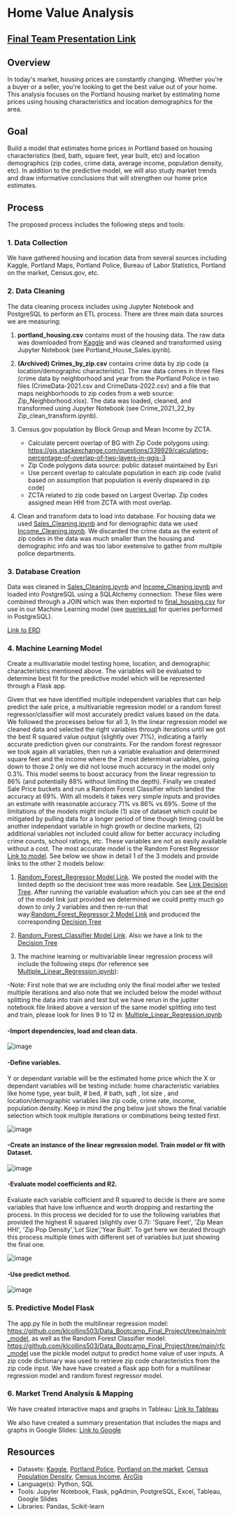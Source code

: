 # Home Value Analysis 

## [Final Team Presentation Link](https://docs.google.com/presentation/d/1AFogpP1hiIdtDXincCRe_QYIVq_nWw8owLANXub_sIY/edit#slide=id.g12ed9266f11_0_3045)

## Overview
In today's market, housing prices are constantly changing. Whether you're a buyer or a seller, you're looking to get the best value out of your home. This analysis focuses on the Portland housing market by estimating home prices using housing characteristics and location demographics for the area.

## Goal
Build a model that estimates home prices in Portland based on housing characteristics (bed, bath, square feet, year built, etc) and location demographics (zip codes, crime data, average income, population density, etc). In addition to the predictive model, we will also study market trends and draw informative conclusions that will strengthen our home price estimates.

## Process
The proposed process includes the following steps and tools:

### 1. Data Collection
We have gathered housing and location data from several sources including Kaggle, Portland Maps, Portland Police, Bureau of Labor Statistics, Portland on the market, Census.gov, etc.

### 2. Data Cleaning
The data cleaning process includes using Jupyter Notebook and PostgreSQL to perform an ETL process. There are three main data sources we are measuring:

1. **portland_housing.csv** contains most of the housing data. The raw data was downloaded from [Kaggle](https://www.kaggle.com/datasets/threnjen/portland-housing-prices-sales-jul-2020-jul-2021?select=portland_housing.csv) and was cleaned and transformed using Jupyter Notebook (see Portland_House_Sales.ipynb). 

2. **(Archived) Crimes_by_zip.csv** contains crime data by zip code (a location/demographic characteristic). The raw data comes in three files (crime data by neighborhood and year from the Portland Police in two files (CrimeData-2021.csv and CrimeData-2022.csv) and a file that maps neighborhoods to zip codes from a web source: Zip_Neighborhood.xlsx). The data was loaded, cleaned, and transformed using Jupyter Notebook (see Crime_2021_22_by Zip_clean_transform.ipynb). 

3. Census.gov population by Block Group and Mean Income by ZCTA.
    * Calculate percent overlap of BG with Zip Code polygons using:
    https://gis.stackexchange.com/questions/339929/calculating-percentage-of-overlap-of-two-layers-in-qgis-3
    * Zip Code polygons data source: public dataset maintained by Esri
    * Use percent overlap to calculate population in each zip code (valid based on assumption that population is evenly dispeared in zip code)
    * ZCTA related to zip code based on Largest Overlap. Zip codes assigned mean HHI from ZCTA with most overlap.

4. Clean and transform data to load into database. For housing data we used [Sales_Cleaning.ipynb](https://github.com/klcollins503/Data_Bootcamp_Final_Project/blob/main/Sales_Cleaning.ipynb) and for demographic data we used [Income_Cleaning.ipynb](https://github.com/klcollins503/Data_Bootcamp_Final_Project/blob/main/Income_Cleaning.ipynb). We discarded the crime data as the extent of zip codes in the data was much smaller than the housing and demographic info and was too labor exetensive to gather from multiple police departments.

### 3. Database Creation  
Data was cleaned in [Sales_Cleaning.ipynb](https://github.com/klcollins503/Data_Bootcamp_Final_Project/blob/main/Sales_Cleaning.ipynb) and [Income_Cleaning.ipynb](https://github.com/klcollins503/Data_Bootcamp_Final_Project/blob/main/Income_Cleaning.ipynb) and loaded into PostgreSQL using a SQLAlchemy connection. These files were combined through a JOIN which was then exported to [final_housing.csv](https://github.com/klcollins503/Data_Bootcamp_Final_Project/blob/main/Resources/final_housing.csv) for use in our Machine Learning model (see [queries.sql](https://github.com/klcollins503/Data_Bootcamp_Final_Project/blob/main/Queries/queries.sql) for queries performed in PostgreSQL).

[Link to ERD](https://github.com/klcollins503/Data_Bootcamp_Final_Project/blob/main/Resources/EntityRelationshipDiagram.png)

### 4. Machine Learning Model
Create a multivariable model testing home, location, and demographic characteristics mentioned above. The variables will be evaluated to determine best fit for the predictive model which will be represented through a Flask app.

Given that we have identified multiple independent variables that can help predict the sale price, a multivariable regression model or a random forest regressor/classifier will most accurately predict values based on the data. We followed the processes below for all 3, In the linear regression model we cleaned data and selected the right variables through iterations until we got the best R squared value output (slightly over 71%), indicating a fairly accurate prediction given our constraints. For the random forest regressor we took again all variables, then run a variable evaluation and determined square feet and the income where the 2 most determinat variables, going down to those 2 only we did not loose much accuracy in the model only 0.3%. This model seems to boost accuracy from the linear regression to 86% (and potentially 88% without limiting the depth). Finally we created Sale Price buckets and run a Random Forest Classifier which landed the accuracy at 69%. With all models it takes very simple inputs and provides an estimate with reasonable accuracy 71% vs 86% vs 69%. Some of the limitations of the models might include (1) size of dataset which could be mitigated by pulling data for a longer period of time though timing could be another independant variable in high growth or decline markets, (2) additional variables not included could allow for better accuracy including crime counts, school ratings, etc. These variables are not as easily available without a cost. The most accurate model is the Random Forest Regressor [Link to model](https://github.com/klcollins503/Data_Bootcamp_Final_Project/blob/main/Regressor_MaxDepth5.ipynb). See below we show in detail  1 of the 3 models and provide links to the other 2 models below:

1) [Random_Forest_Regressor Model Link](https://github.com/klcollins503/Data_Bootcamp_Final_Project/blob/main/Random_Forest_Regressor_MaxDepth5.ipynb). We posted the model with the limited depth so the decisiont tree was more readable. See [Link Decision Tree](https://github.com/klcollins503/Data_Bootcamp_Final_Project/blob/main/Resources/tree.png). After running the variable evaluation which you can see at the end of the model link just provided we determined we could pretty much go down to only 2 variables and then re-run that way:[Random_Forest_Regressor 2 Model Link](https://github.com/klcollins503/Data_Bootcamp_Final_Project/blob/main/Random_Forest_Regressor_forFlaskApp.ipynb) and produced the corresponding [Decision Tree](https://github.com/klcollins503/Data_Bootcamp_Final_Project/blob/main/Resources/tree3.png)

2) [Random_Forest_Classifier Model Link](https://github.com/klcollins503/Data_Bootcamp_Final_Project/blob/main/Random_Forest_Classifier.ipynb). Also we have a link to the [Decision Tree](https://github.com/klcollins503/Data_Bootcamp_Final_Project/blob/main/Resources/tree2.png)

3) The machine learning or multivariable linear regression process will include the following steps (for reference see [Multiple_Linear_Regression.ipynb](https://github.com/klcollins503/Data_Bootcamp_Final_Project/blob/main/Multiple_Linear_Regression.ipynb)):

-Note: First note that we are including only the final model after we tested multiple iterations and also note that we included below the model without splitting the data into train and test but we have rerun in the jupiter notebook file linked above a version of the same model splitting into test and train, please look for lines 9 to 12 in: [Multiple_Linear_Regression.ipynb](https://github.com/klcollins503/Data_Bootcamp_Final_Project/blob/main/Multiple_Linear_Regression.ipynb)

#### -Import dependencies, load and clean data.

![image](https://user-images.githubusercontent.com/96096924/169199304-36107437-9051-490c-a5e4-cff6c909f17d.png)


#### -Define variables.
Y or dependant variable will be the estimated home price which the X or dependant variables will be testing include: home characteristic variables like home type, year built, # bed, # bath, sqft , lot size , and location/demographic variables like zip code, crime rate, income, population density. Keep in mind the png below just shows the final variable selection which took multiple iterations or combinations being tested first.

![image](https://user-images.githubusercontent.com/96096924/169943000-462de40b-bfd9-4ee5-be5d-2b8c86f77017.png)

#### -Create an instance of the linear regression model. Train model or fit with Dataset.

![image](https://user-images.githubusercontent.com/96096924/169199488-da33daf8-138e-45ba-9b98-232624574c3e.png)

#### -Evaluate model coefficients and R2.
Evaluate each variable cofficient and R squared to decide is there are some variables that have low influence and worth dropping and restarting the process. In this process we decided for to use the following variables that provided the highest R squared (slightly over 0.7): 'Square Feet', 'Zip Mean HHI', 'Zip Pop Density','Lot Size','Year Built'. To get here we iterated through this process multiple times with different set of variables but just showing the final one.

![image](https://user-images.githubusercontent.com/96096924/169199597-d4a8719f-3301-415e-b9f5-bbb55d0d1850.png)


#### -Use predict method.

![image](https://user-images.githubusercontent.com/96096924/169199790-12ded49d-38fd-4c88-9fcf-28bb979897ad.png)

### 5. Predictive Model Flask 

The app.py file in both the multilinear regression model: https://github.com/klcollins503/Data_Bootcamp_Final_Project/tree/main/mlr_model, as well as the Random Forest Classifier model: https://github.com/klcollins503/Data_Bootcamp_Final_Project/tree/main/rfc_model use the pickle model output to predict home value of user inputs. A zip code dictionary was used to retrieve zip code characteristics from the zip code input. We have have created a flask app both for a multilinear regression model and random forest regressor model.  

### 6. Market Trend Analysis & Mapping

We have created interactive maps and graphs in Tableau: [Link to Tableau](https://public.tableau.com/app/profile/christopher.snead/viz/FinalProject_16533639673560/PortlandHousing?publish=yes)

We also have created a summary presentation that includes the maps and graphs in Google Slides: [Link to Google](https://docs.google.com/presentation/d/1AFogpP1hiIdtDXincCRe_QYIVq_nWw8owLANXub_sIY/edit?usp=sharing)

## Resources
- Datasets: [Kaggle](https://www.kaggle.com/datasets/threnjen/portland-housing-prices-sales-jul-2020-jul-2021?select=portland_housing.csv), [Portland Police](https://www.portlandoregon.gov/police/71978), [Portland on the market](https://www.portlandonthemarket.com/), [Census Population Density](https://data.census.gov/cedsci/table?q=B01003&g=0400000US41%241500000&tid=ACSDT5Y2020.B01003), [Census Income](https://data.census.gov/cedsci/table?q=income&g=0400000US41%241500000&tid=ACSDT5Y2020.B19001), [ArcGis](https://www.arcgis.com/home/item.html?id=8d2012a2016e484dafaac0451f9aea24)
- Language(s): Python, SQL
- Tools: Jupyter Notebook, Flask, pgAdmin, PostgreSQL, Excel, Tableau, Google Slides
- Libraries: Pandas, Scikit-learn

